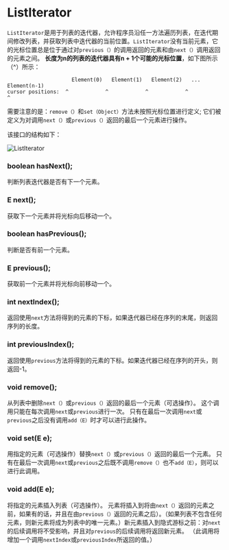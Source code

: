 # ListIterator

`ListIterator`是用于列表的迭代器，允许程序员沿任一方法遍历列表，在迭代期间修改列表，并获取列表中迭代器的当前位置。`ListIterator`没有当前元素，它的光标位置总是位于通过对`previous（）`的调用返回的元素和由`next（）`调用返回的元素之间。 **长度为n的列表的迭代器具有n + 1个可能的光标位置**，如下图所示（^）所示：

```
                     Element(0)   Element(1)   Element(2)   ... Element(n-1)
cursor positions:  ^            ^            ^            ^                  ^

```
需要注意的是：`remove（）`和`set（Object）`方法未按照光标位置进行定义; 它们被定义为对调用`next（）`或`previous（）`返回的最后一个元素进行操作。

该接口的结构如下：

![ListIterator](http://ovn0i3kdg.bkt.clouddn.com/ListIterator.png)

### boolean hasNext();
判断列表迭代器是否有下一个元素。

### E next();
获取下一个元素并将光标向后移动一个。

### boolean hasPrevious();
判断是否有前一个元素。

### E previous();
获取前一个元素并将光标向前移动一个。

### int nextIndex();
返回使用`next`方法将得到的元素的下标，如果迭代器已经在序列的末尾，则返回序列的长度。

### int previousIndex();
返回使用`previous`方法将得到的元素的下标。如果迭代器已经在序列的开头，则返回-1。

### void remove();
从列表中删除`next（）`或`previous（）`返回的最后一个元素（可选操作）。 这个调用只能在每次调用`next`或`previous`进行一次。 只有在最后一次调用`next`或`previous`之后没有调用`add（E）`时才可以进行此操作。


### void set(E e);
用指定的元素（可选操作）替换`next（）`或`previous（）`返回的最后一个元素。 只有在最后一次调用`next`或`previous`之后既不调用`remove（）`也不`add（E）`，则可以进行此调用。

### void add(E e);

将指定的元素插入列表（可选操作）。 元素将插入到将由`next（）`返回的元素之前，如果有的话，并且在由`previous（）`返回的元素之后）。（如果列表不包含任何元素，则新元素将成为列表中的唯一元素。）新元素插入到隐式游标之前：对`next`的后续调用将不受影响，并且对`previous`的后续调用将返回新元素。 （此调用将增加一个调用`nextIndex`或`previousIndex`所返回的值。）
